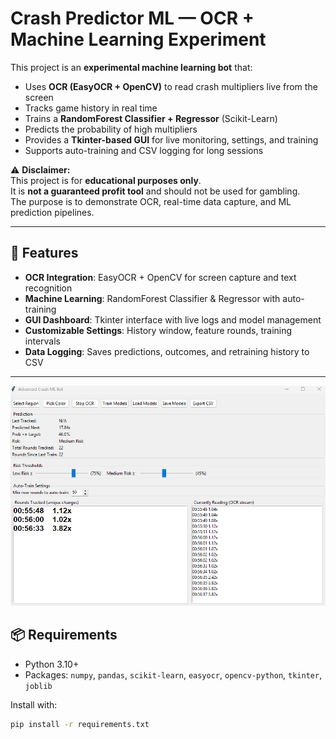 # Crash Predictor ML — OCR + Machine Learning Experiment

This project is an **experimental machine learning bot** that:
- Uses **OCR (EasyOCR + OpenCV)** to read crash multipliers live from the screen
- Tracks game history in real time
- Trains a **RandomForest Classifier + Regressor** (Scikit-Learn)
- Predicts the probability of high multipliers
- Provides a **Tkinter-based GUI** for live monitoring, settings, and training
- Supports auto-training and CSV logging for long sessions

⚠️ **Disclaimer:**  
This project is for **educational purposes only**.  
It is **not a guaranteed profit tool** and should not be used for gambling.  
The purpose is to demonstrate OCR, real-time data capture, and ML prediction pipelines.

---

## 🚀 Features
- **OCR Integration**: EasyOCR + OpenCV for screen capture and text recognition  
- **Machine Learning**: RandomForest Classifier & Regressor with auto-training  
- **GUI Dashboard**: Tkinter interface with live logs and model management  
- **Customizable Settings**: History window, feature rounds, training intervals  
- **Data Logging**: Saves predictions, outcomes, and retraining history to CSV  

---
![Crash Game Predictor Screenshot](tool.png)

## 📦 Requirements
- Python 3.10+  
- Packages: `numpy`, `pandas`, `scikit-learn`, `easyocr`, `opencv-python`, `tkinter`, `joblib`  

Install with:
```bash
pip install -r requirements.txt
